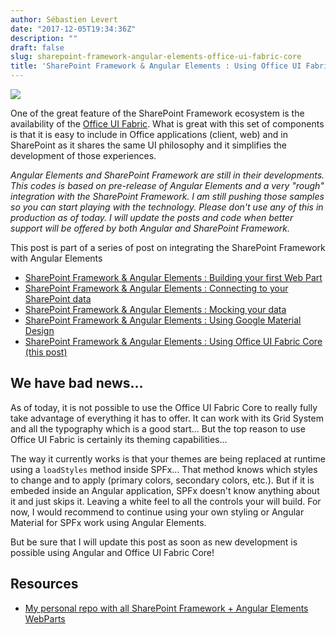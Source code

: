 ```yaml
---
author: Sébastien Levert
date: "2017-12-05T19:34:36Z"
description: ""
draft: false
slug: sharepoint-framework-angular-elements-office-ui-fabric-core
title: 'SharePoint Framework & Angular Elements : Using Office UI Fabric Core'
---
```



![](/content/images/2017/12/NgElements---Fabric.jpg)

One of the great feature of the SharePoint Framework ecosystem is the availability of the [Office UI Fabric](https://dev.office.com/fabric). What is great with this set of components is that it is easy to include in Office applications (client, web) and in SharePoint as it shares the same UI philosophy and it simplifies the development of those experiences.

*Angular Elements and SharePoint Framework are still in their developments. This codes is based on pre-release of Angular Elements and a very "rough" integration with the SharePoint Framework. I am still pushing those samples so you can start playing with the technology. Please don't use any of this in production as of today. I will update the posts and code when better support will be offered by both Angular and SharePoint Framework.*

This post is part of a series of post on integrating the SharePoint Framework with Angular Elements

* [SharePoint Framework & Angular Elements : Building your first Web Part](http://sebastienlevert.com/2017/12/02/sharepoint-framework-angular-elements-building-your-first-web-part/)
* [SharePoint Framework & Angular Elements : Connecting to your SharePoint data](http://sebastienlevert.com/2017/12/03/sharepoint-framework-angular-elements-connecting-data/)
* [SharePoint Framework & Angular Elements : Mocking your data](http://www.sebastienlevert.com/2017/12/04/sharepoint-framework-angular-elements-mocking-data/)
* [SharePoint Framework & Angular Elements : Using Google Material Design](http://sebastienlevert.com/2017/12/05/sharepoint-framework-angular-elements-material-design/)
* [SharePoint Framework & Angular Elements : Using Office UI Fabric Core (this post)](http://www.sebastienlevert.com/2017/12/05/sharepoint-framework-angular-elements-office-ui-fabric-core/)

## We have bad news...

As of today, it is not possible to use the Office UI Fabric Core to really fully take advantage of everything it has to offer. It can work with its Grid System and all the typography which is a good start... But the top reason to use Office UI Fabric is certainly its theming capabilities...

The way it currently works is that your themes are being replaced at runtime using a `loadStyles` method inside SPFx... That method knows which styles to change and to apply (primary colors, secondary colors, etc.). But if it is embeded inside an Angular application, SPFx doesn't know anything about it and just skips it. Leaving a white feel to all the controls your will build. For now, I would recommend to continue using your own styling or Angular Material for SPFx work using Angular Elements.

But be sure that I will update this post as soon as new development is possible using Angular and Office UI Fabric Core!

## Resources

* [My personal repo with all SharePoint Framework + Angular Elements WebParts](https://github.com/sebastienlevert/spfx-ng-webparts/tree/master/spfx-ng-mock-data)